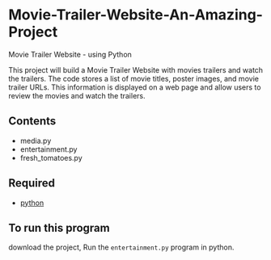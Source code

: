 # Movie-Trailer-Website-An-Amazing-Project
Movie Trailer Website - using Python

This project will build a Movie Trailer Website with movies trailers and watch the trailers. 
The code stores a list of movie titles, poster images, and movie trailer URLs. 
This information is displayed on a web page and allow users to review the movies and watch the trailers.

## Contents
- media.py
- entertainment.py
- fresh_tomatoes.py

## Required
- [python](https://www.python.org/downloads/)

## To run this program

download the project, Run the ```entertainment.py``` program in python.
